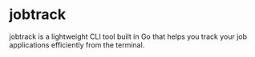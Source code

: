 # jobtrack
jobtrack is a lightweight CLI tool built in Go that helps you track your job applications efficiently from the terminal.
